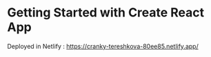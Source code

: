 # Getting Started with Create React App

Deployed in Netlify : https://cranky-tereshkova-80ee85.netlify.app/
